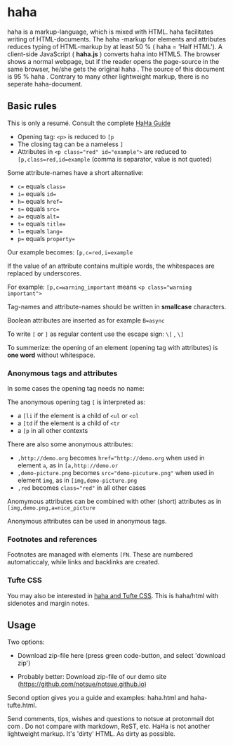 # haha

haha is a markup-language, which is mixed with HTML. haha facilitates writing of HTML-documents. 
The haha -markup for elements and attributes reduces typing of HTML-markup by at least 50 % ( haha = 'Half HTML'). 
A client-side JavaScript ( **haha.js** ) converts haha into HTML5. The browser shows a normal webpage, but if 
the reader opens the page-source in the same browser, he/she gets the original haha . The source of this 
document is 95 % haha . Contrary to many other lightweight markup, there is no seperate haha-document.

## Basic rules 

This is only a resumé. Consult the complete [HaHa Guide](https://notsue.github.io/haha.html)

- Opening tag: `<p>` is reduced to `[p`
- The closing tag can be a nameless `]`     
- Attributes in `<p class="red" id="example">` are reduced to `[p,class=red,id=example` 
(comma is separator, value is not quoted)

Some attribute-names have a short alternative: 

- `c=` equals `class=`
- `i=` equals `id=` 
- `h=` equals `href=` 
- `s=` equals `src=` 
- `a=` equals `alt=` 
- `t=` equals `title=` 
- `l=` equals `lang=` 
- `p=` equals `property=`

Our example becomes: `[p,c=red,i=example`

If the value of an attribute contains multiple words, the whitespaces are 
replaced by underscores.
 
For example: `[p,c=warning_important` means `<p class="warning important">` 

Tag-names and attribute-names should be written in **smallcase** characters.

Boolean attributes are inserted as for example `B=async` 

To write `[` or `]` as regular content use the escape sign: `\[` , `\]`   

    
To summerize: the opening of an element (opening tag with attributes) is **one word** without whitespace.
  
### Anonymous tags and attributes

In some cases the opening tag needs no name:

The anonymous opening tag `[` is interpreted as: 

- a `[li` if the element is a child of `<ul` or `<ol` 
- a `[td` if the element is a child of `<tr` 
- a `[p` in all other contexts 

There are also some anonymous attributes: 


- `,http://demo.org` becomes `href="http://demo.org` when used in element `a`, as in `[a,http://demo.or`  
- `,demo-picture.png` becomes `src="demo-picuture.png"` when used in element `img`, as in `[img,demo-picture.png`  
- `,red` becomes `class="red"` in all other cases


Anomymous attributes can be combined with other (short) attributes as in `[img,demo.png,a=nice_picture` 

Anonymous attributes can be used in anonymous tags.

### Footnotes and references

Footnotes are managed with elements `[FN`. These are numbered 
automaticcaly, while links and backlinks are created.

### Tufte CSS

You may also be interested in  [haha and Tufte CSS](https://notsue.github.io/haha-tufte.html). This is haha/html with sidenotes and margin notes. 

## Usage

Two options:

- Download zip-file here (press green code-button, and select 'download zip')

- Probably better: Download zip-file of our demo site (https://github.com/notsue/notsue.github.io) 

Second option gives you a guide and examples: haha.html and haha-tufte.html.

Send comments, tips, wishes and questions to notsue at protonmail dot com . Do not compare with markdown, ReST, etc. HaHa is not another lightweight markup. It's 'dirty' HTML. As dirty as possible.
